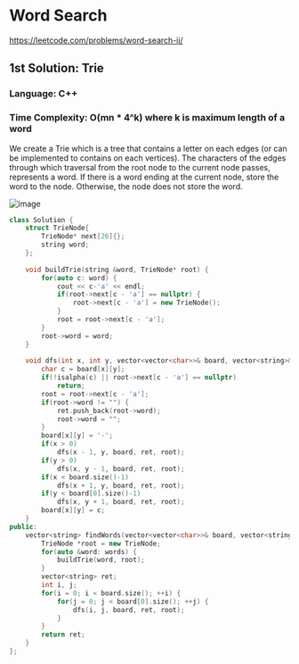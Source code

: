 # Word Search
https://leetcode.com/problems/word-search-ii/

## 1st Solution: Trie
### Language: C++
### Time Complexity: O(mn * 4^k) where k is maximum length of a word

We create a Trie which is a tree that contains a letter on each edges (or can be implemented to contains on each vertices). The characters of the edges through which traversal from the root node to the current node passes, represents a word. If there is a word ending at the current node, store the word to the node. Otherwise, the node does not store the word. 

![image](https://user-images.githubusercontent.com/60181774/119639664-ca909200-be52-11eb-9535-418d11d42a0a.png)

```c++
class Solution {
    struct TrieNode{
        TrieNode* next[26]{};
        string word;
    };
    
    void buildTrie(string &word, TrieNode* root) {
        for(auto c: word) {
            cout << c-'a' << endl;
            if(root->next[c - 'a'] == nullptr) {
                root->next[c - 'a'] = new TrieNode();
            }
            root = root->next[c - 'a'];
        }
        root->word = word;
    }
    
    void dfs(int x, int y, vector<vector<char>>& board, vector<string>& ret, TrieNode* root) {
        char c = board[x][y];
        if(!isalpha(c) || root->next[c - 'a'] == nullptr)
            return;
        root = root->next[c - 'a'];
        if(root->word != "") {
            ret.push_back(root->word);
            root->word = "";
        }
        board[x][y] = '-';
        if(x > 0)
            dfs(x - 1, y, board, ret, root);
        if(y > 0)
            dfs(x, y - 1, board, ret, root);
        if(x < board.size()-1)
            dfs(x + 1, y, board, ret, root);
        if(y < board[0].size()-1)
            dfs(x, y + 1, board, ret, root);
        board[x][y] = c;
    }
public:
    vector<string> findWords(vector<vector<char>>& board, vector<string>& words) {
        TrieNode *root = new TrieNode;
        for(auto &word: words) {
            buildTrie(word, root);
        }
        vector<string> ret;
        int i, j;
        for(i = 0; i < board.size(); ++i) {
            for(j = 0; j < board[0].size(); ++j) {
                dfs(i, j, board, ret, root);
            }
        }
        return ret;
    }
};
```
